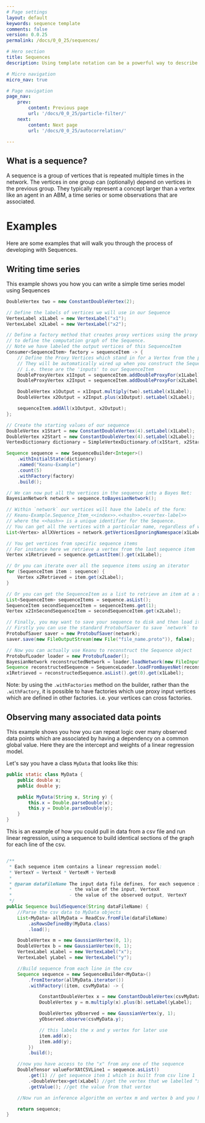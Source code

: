 ```yaml
---
# Page settings
layout: default
keywords: sequence template
comments: false
version: 0.0.25
permalink: /docs/0_0_25/sequences/

# Hero section
title: Sequences
description: Using template notation can be a powerful way to describe your model

# Micro navigation
micro_nav: true

# Page navigation
page_nav:
    prev:
        content: Previous page
        url: '/docs/0_0_25/particle-filter/'
    next:
        content: Next page
        url: '/docs/0_0_25/autocorrelation/'

---
```


## What is a sequence?

A sequence is a group of vertices that is repeated multiple times in the network. The vertices in one group can 
(optionally) depend on vertices in the previous group. They typically represent a concept larger than a vertex like 
an agent in an ABM, a time series or some observations that are associated.

# Examples

Here are some examples that will walk you through the process of developing with Sequences.

## Writing time series

This example shows you how you can write a simple time series model using Sequences

```java
DoubleVertex two = new ConstantDoubleVertex(2);

// Define the labels of vertices we will use in our Sequence
VertexLabel x1Label = new VertexLabel("x1");
VertexLabel x2Label = new VertexLabel("x2");

// Define a factory method that creates proxy vertices using the proxy vertex labels and then uses these
// to define the computation graph of the Sequence.
// Note we have labeled the output vertices of this SequenceItem
Consumer<SequenceItem> factory = sequenceItem -> {
    // Define the Proxy Vertices which stand in for a Vertex from the previous SequenceItem.
    // They will be automatically wired up when you construct the Sequence.
    // i.e. these are the 'inputs' to our SequenceItem
    DoubleProxyVertex x1Input = sequenceItem.addDoubleProxyFor(x1Label);
    DoubleProxyVertex x2Input = sequenceItem.addDoubleProxyFor(x2Label);

    DoubleVertex x1Output = x1Input.multiply(two).setLabel(x1Label);
    DoubleVertex x2Output = x2Input.plus(x1Output).setLabel(x2Label);

    sequenceItem.addAll(x1Output, x2Output);
};

// Create the starting values of our sequence
DoubleVertex x1Start = new ConstantDoubleVertex(4).setLabel(x1Label);
DoubleVertex x2Start = new ConstantDoubleVertex(4).setLabel(x2Label);
VertexDictionary dictionary = SimpleVertexDictionary.of(x1Start, x2Start);

Sequence sequence = new SequenceBuilder<Integer>()
    .withInitialState(dictionary)
    .named("Keanu-Example")
    .count(5)
    .withFactory(factory)
    .build();

// We can now put all the vertices in the sequence into a Bayes Net:
BayesianNetwork network = sequence.toBayesianNetwork();

// Within `network` our vertices will have the labels of the form:
// Keanu-Example.Sequence_Item_<<index>>.<<hash>>.<<vertex-label>>
// where the <<hash>> is a unique identifier for the Sequence.
// You can get all the vertices with a particular name, regardless of which SequenceItem they belong to.
List<Vertex> allXVertices = network.getVerticesIgnoringNamespace(x1Label.getUnqualifiedName());

// You get vertices from specific sequence items
// For instance here we retrieve a vertex from the last sequence item
Vertex x1Retrieved = sequence.getLastItem().get(x1Label);

// Or you can iterate over all the sequence items using an iterator
for (SequenceItem item : sequence) {
    Vertex x2Retrieved = item.get(x2Label);
}

// Or you can get the SequenceItem as a list to retrieve an item at a specific index
List<SequenceItem> sequenceItems = sequence.asList();
SequenceItem secondSequenceItem = sequenceItems.get(1);
Vertex x2InSecondSequenceItem = secondSequenceItem.get(x2Label);

// Finally, you may want to save your sequence to disk and then load it back later.
// Firstly you can use the standard ProtobufSaver to save `network` to disk.
ProtobufSaver saver = new ProtobufSaver(network);
saver.save(new FileOutputStream(new File("file_name.proto")), false);

// Now you can actually use Keanu to reconstruct the Sequence object
ProtobufLoader loader = new ProtobufLoader();
BayesianNetwork reconstructedNetwork = loader.loadNetwork(new FileInputStream(new File("file_name.proto")));
Sequence reconstructedSequence = SequenceLoader.loadFromBayesNet(reconstructedNetwork);
x1Retrieved = reconstructedSequence.asList().get(0).get(x1Label);

```

Note: by using the `.withFactories` method on the builder, rather than the `.withFactory`, it is possible
to have factories which use proxy input vertices which are defined in other factories.
i.e. your vertices can cross factories. 

## Observing many associated data points

This example shows you how you can repeat logic over many observed data points which are associated by having a 
dependency on a common global value. 
Here they are the intercept and weights of a linear regression model. 


Let's say you have a class `MyData` that looks like this:
```java
public static class MyData {
    public double x;
    public double y;

    public MyData(String x, String y) {
        this.x = Double.parseDouble(x);
        this.y = Double.parseDouble(y);
    }
}
```
This is an example of how you could pull in data from a csv file and run linear regression, using
a sequence to build identical sections of the graph for each line of the csv.

```java

/**
 * Each sequence item contains a linear regression model:
 * VertexY = VertexX * VertexM + VertexB
 *
 * @param dataFileName The input data file defines, for each sequence item:
 *                     - the value of the input, VertexX
 *                     - the value of the observed output, VertexY
 */
public Sequence buildSequence(String dataFileName) {
    //Parse the csv data to MyData objects
    List<MyData> allMyData = ReadCsv.fromFile(dataFileName)
        .asRowsDefinedBy(MyData.class)
        .load();

    DoubleVertex m = new GaussianVertex(0, 1);
    DoubleVertex b = new GaussianVertex(0, 1);
    VertexLabel xLabel = new VertexLabel("x");
    VertexLabel yLabel = new VertexLabel("y");

    //Build sequence from each line in the csv
    Sequence sequence = new SequenceBuilder<MyData>()
        .fromIterator(allMyData.iterator())
        .withFactory((item, csvMyData) -> {

            ConstantDoubleVertex x = new ConstantDoubleVertex(csvMyData.x).setLabel(xLabel);
            DoubleVertex y = m.multiply(x).plus(b).setLabel(yLabel);

            DoubleVertex yObserved = new GaussianVertex(y, 1);
            yObserved.observe(csvMyData.y);

            // this labels the x and y vertex for later use
            item.add(x);
            item.add(y);
        })
        .build();

    //now you have access to the "x" from any one of the sequence
    DoubleTensor valueForXAtCSVLine1 = sequence.asList()
        .get(1) // get sequence item 1 which is built from csv line 1
        .<DoubleVertex>get(xLabel) //get the vertex that we labelled "x" in that item
        .getValue(); //get the value from that vertex

    //Now run an inference algorithm on vertex m and vertex b and you have linear regression

    return sequence;
}
```
